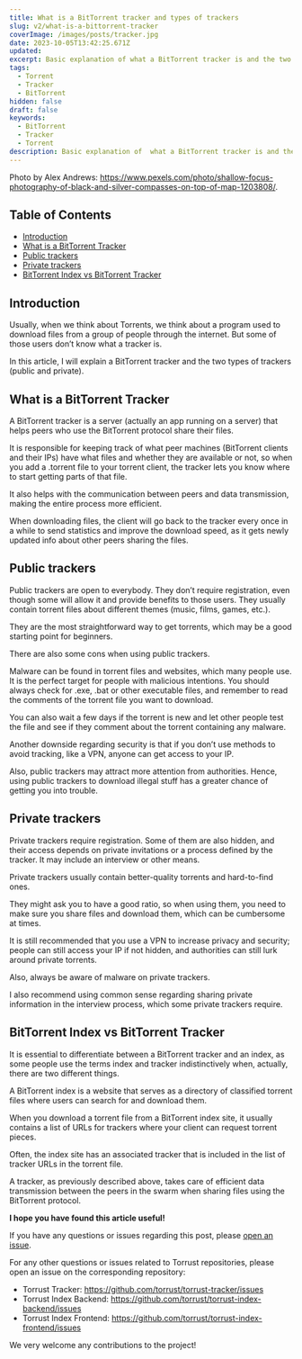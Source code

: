 ```yaml
---
title: What is a BitTorrent tracker and types of trackers
slug: v2/what-is-a-bittorrent-tracker
coverImage: /images/posts/tracker.jpg
date: 2023-10-05T13:42:25.671Z
updated:
excerpt: Basic explanation of what a BitTorrent tracker is and the two types of trackers, public and private.
tags:
  - Torrent
  - Tracker
  - BitTorrent
hidden: false
draft: false
keywords:
  - BitTorrent
  - Tracker
  - Torrent
description: Basic explanation of  what a BitTorrent tracker is and the two types of trackers (public and privates).
---
```


<script>
  import Callout from "$lib/components/molecules/Callout.svelte";
  import CodeBlock from "$lib/components/molecules/CodeBlock.svelte";
  import Image from "$lib/components/atoms/Image.svelte";
  import PostBody from "$lib/v2/components/molecules/PostBody.svelte";
  import PostContainer from "$lib/v2/components/molecules/PostContainer.svelte";
  import PostTable from "$lib/v2/components/molecules/PostTable.svelte";
</script>

Photo by Alex Andrews: <https://www.pexels.com/photo/shallow-focus-photography-of-black-and-silver-compasses-on-top-of-map-1203808/>.

<PostContainer>
<PostTable>

## Table of Contents

- [Introduction](#introduction)
- [What is a BitTorrent Tracker](#what-is-a-bittorrent-tracker)
- [Public trackers](#public-trackers)
- [Private trackers](#private-trackers)
- [BitTorrent Index vs BitTorrent Tracker](#bittorrent-index-vs-bittorrent-tracker)

</PostTable>

<PostBody>

## Introduction

Usually, when we think about Torrents, we think about a program used to download files from a group of people through the internet. But some of those users don’t know what a tracker is.

In this article, I will explain a BitTorrent tracker and the two types of trackers (public and private).

## What is a BitTorrent Tracker

A BitTorrent tracker is a server (actually an app running on a server) that helps peers who use the BitTorrent protocol share their files.

It is responsible for keeping track of what peer machines (BitTorrent clients and their IPs) have what files and whether they are available or not, so when you add a .torrent file to your torrent client, the tracker lets you know where to start getting parts of that file.

It also helps with the communication between peers and data transmission, making the entire process more efficient.

When downloading files, the client will go back to the tracker every once in a while to send statistics and improve the download speed, as it gets newly updated info about other peers sharing the files.

## Public trackers

Public trackers are open to everybody. They don’t require registration, even though some will allow it and provide benefits to those users. They usually contain torrent files about different themes (music, films, games, etc.).

They are the most straightforward way to get torrents, which may be a good starting point for beginners.

There are also some cons when using public trackers.

Malware can be found in torrent files and websites, which many people use. It is the perfect target for people with malicious intentions. You should always check for .exe, .bat or other executable files, and remember to read the comments of the torrent file you want to download.

You can also wait a few days if the torrent is new and let other people test the file and see if they comment about the torrent containing any malware.

Another downside regarding security is that if you don’t use methods to avoid tracking, like a VPN, anyone can get access to your IP.

Also, public trackers may attract more attention from authorities. Hence, using public trackers to download illegal stuff has a greater chance of getting you into trouble.

## Private trackers

Private trackers require registration. Some of them are also hidden, and their access depends on private invitations or a process defined by the tracker. It may include an interview or other means.

Private trackers usually contain better-quality torrents and hard-to-find ones.

They might ask you to have a good ratio, so when using them, you need to make sure you share files and download them, which can be cumbersome at times.

It is still recommended that you use a VPN to increase privacy and security; people can still access your IP if not hidden, and authorities can still lurk around private torrents.

Also, always be aware of malware on private trackers.

I also recommend using common sense regarding sharing private information in the interview process, which some private trackers require.

## BitTorrent Index vs BitTorrent Tracker

It is essential to differentiate between a BitTorrent tracker and an index, as some people use the terms index and tracker indistinctively when, actually, there are two different things.

A BitTorrent index is a website that serves as a directory of classified torrent files where users can search for and download them.

When you download a torrent file from a BitTorrent index site, it usually contains a list of URLs for trackers where your client can request torrent pieces.

Often, the index site has an associated tracker that is included in the list of tracker URLs in the torrent file.

A tracker, as previously described above, takes care of efficient data transmission between the peers in the swarm when sharing files using the BitTorrent protocol.

**I hope you have found this article useful!**

If you have any questions or issues regarding this post, please [open an issue](https://github.com/torrust/torrust-website/issues/new).

For any other questions or issues related to Torrust repositories, please open an issue on the corresponding repository:

- Torrust Tracker: <https://github.com/torrust/torrust-tracker/issues>
- Torrust Index Backend: <https://github.com/torrust/torrust-index-backend/issues>
- Torrust Index Frontend: <https://github.com/torrust/torrust-index-frontend/issues>

We very welcome any contributions to the project!

</PostBody>
</PostContainer>
